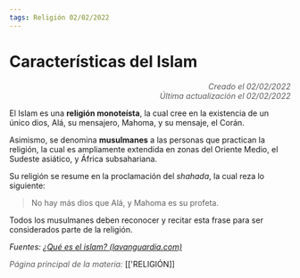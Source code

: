 ```yaml
---
tags: Religión 02/02/2022
---
```


# Características del Islam
<div style="text-align: right; opacity: 0.7; font-style: italic;">Creado el 02/02/2022</div>
<div style="text-align: right; opacity: 0.7; font-style: italic;">Última actualización el 02/02/2022</div>

El Islam es una **religión monoteísta**, la cual cree en la existencia de un único dios, Alá, su mensajero, Mahoma, y su mensaje, el Corán.

Asimismo, se denomina **musulmanes** a las personas que practican la religión, la cual es ampliamente extendida en zonas del Oriente Medio, el Sudeste asiático, y África subsahariana.

Su religión se resume en la proclamación del *shahada*, la cual reza lo siguiente:

> No hay más dios que Alá, y Mahoma es su profeta.

Todos los musulmanes deben reconocer y recitar esta frase para ser considerados parte de la religión.

*Fuentes:*
*[¿Qué es el islam? (lavanguardia.com)](https://www.lavanguardia.com/internacional/20060505/51256368078/que-es-el-islam.html)*


<span style="opacity: 0.7; font-style: italic;">Página principal de la materia:</span> [['RELIGIÓN]]